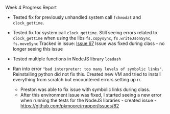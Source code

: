 Week 4 Progress Report

- Tested fix for previously unhandled system call `fchmodat` and `clock_gettime`.
  
- Tested fix for system call `clock_gettime`. Still seeing errors related to `clock_gettime` when using the libs `fs.copysync`, `fs.writeJsonSync`, `fs.moveSync`
  Tracked in issue: [Issue 67](https://github.com/pkmoore/rrapper/issues/67)
  Issue was fixed during class - no longer seeing this issue
  
- Tested multiple functions in NodeJS library `loadash`  

- Ran into error `"bad interpreter: too many levels of symbolic links"`. Reinstalling python did not fix this. Created new VM and tried to install everything from scratch but encountered errors setting up rr. 
    - Preston was able to fix issue with symbolic links during class.
    - After this environment issue was fixed, I started seeing a new error when running the tests for the NodeJS libraries - created issue - https://github.com/pkmoore/rrapper/issues/82
